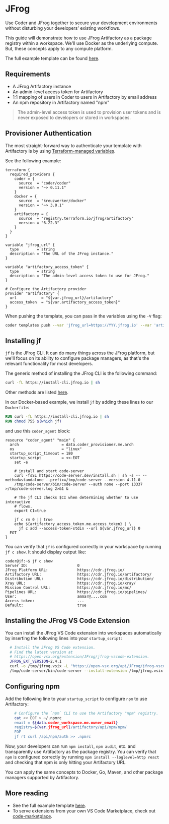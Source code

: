 # JFrog

Use Coder and JFrog together to secure your development environments without disturbing your developers' existing workflows.

This guide will demonstrate how to use JFrog Artifactory as a package registry
within a workspace. We'll use Docker as the underlying compute. But, these concepts apply to any compute platform.

The full example template can be found [here](https://github.com/coder/coder/tree/main/examples/jfrog-docker).

## Requirements

- A JFrog Artifactory instance
- An admin-level access token for Artifactory
- 1:1 mapping of users in Coder to users in Artifactory by email address
- An npm repository in Artifactory named "npm"

<blockquote class="info">
The admin-level access token is used to provision user tokens and is never exposed to
developers or stored in workspaces.
</blockquote>

## Provisioner Authentication

The most straight-forward way to authenticate your template with Artifactory is
by using
[Terraform-managed variables](https://coder.com/docs/v2/latest/templates/parameters#terraform-template-wide-variables).

See the following example:

```hcl
terraform {
  required_providers {
    coder = {
      source  = "coder/coder"
      version = "~> 0.11.1"
    }
    docker = {
      source  = "kreuzwerker/docker"
      version = "~> 3.0.1"
    }
    artifactory = {
      source  = "registry.terraform.io/jfrog/artifactory"
      version = "6.22.3"
    }
  }
}

variable "jfrog_url" {
  type        = string
  description = "The URL of the JFrog instance."
}

variable "artifactory_access_token" {
  type        = string
  description = "The admin-level access token to use for JFrog."
}

# Configure the Artifactory provider
provider "artifactory" {
  url           = "${var.jfrog_url}/artifactory"
  access_token  = "${var.artifactory_access_token}"
}
```

When pushing the template, you can pass in the variables using the `-V` flag:

```sh
coder templates push --var 'jfrog_url=https://YYY.jfrog.io' --var 'artifactory_access_token=XXX'
```

## Installing jf

`jf` is the JFrog CLI. It can do many things across the JFrog platform, but
we'll focus on its ability to configure package managers, as that's the relevant
functionality for most developers.

The generic method of installing the JFrog CLI is the following command:

```sh
curl -fL https://install-cli.jfrog.io | sh
```

Other methods are listed [here](https://jfrog.com/help/r/jfrog-cli/download-and-installation).

In our Docker-based example, we install `jf` by adding these lines to our `Dockerfile`:

```Dockerfile
RUN curl -fL https://install-cli.jfrog.io | sh
RUN chmod 755 $(which jf)
```

and use this `coder_agent` block:

```hcl
resource "coder_agent" "main" {
  arch                   = data.coder_provisioner.me.arch
  os                     = "linux"
  startup_script_timeout = 180
  startup_script         = <<-EOT
    set -e

    # install and start code-server
    curl -fsSL https://code-server.dev/install.sh | sh -s -- --method=standalone --prefix=/tmp/code-server --version 4.11.0
    /tmp/code-server/bin/code-server --auth none --port 13337 >/tmp/code-server.log 2>&1 &

    # The jf CLI checks $CI when determining whether to use interactive
    # flows.
    export CI=true

    jf c rm 0 || true
    echo ${artifactory_access_token.me.access_token} | \
      jf c add --access-token-stdin --url ${var.jfrog_url} 0
  EOT
}
```

You can verify that `jf` is configured correctly in your workspace by
running `jf c show`. It should display output like:

```text
coder@jf:~$ jf c show
Server ID:                      0
JFrog Platform URL:             https://cdr.jfrog.io/
Artifactory URL:                https://cdr.jfrog.io/artifactory/
Distribution URL:               https://cdr.jfrog.io/distribution/
Xray URL:                       https://cdr.jfrog.io/xray/
Mission Control URL:            https://cdr.jfrog.io/mc/
Pipelines URL:                  https://cdr.jfrog.io/pipelines/
User:                           ammar@....com
Access token:                   ...
Default:                        true
```

## Installing the JFrog VS Code Extension

You can install the JFrog VS Code extension into workspaces automatically
by inserting the following lines into your `startup_script`:

```sh
  # Install the JFrog VS Code extension.
  # Find the latest version at
  # https://open-vsx.org/extension/JFrog/jfrog-vscode-extension.
  JFROG_EXT_VERSION=2.4.1
  curl -o /tmp/jfrog.vsix -L "https://open-vsx.org/api/JFrog/jfrog-vscode-extension/$JFROG_EXT_VERSION/file/JFrog.jfrog-vscode-extension-$JFROG_EXT_VERSION.vsix"
  /tmp/code-server/bin/code-server --install-extension /tmp/jfrog.vsix
```

## Configuring npm

Add the following line to your `startup_script` to configure `npm` to use
Artifactory:

```sh
    # Configure the `npm` CLI to use the Artifactory "npm" registry.
    cat << EOF > ~/.npmrc
    email = ${data.coder_workspace.me.owner_email}
    registry=${var.jfrog_url}/artifactory/api/npm/npm/
    EOF
    jf rt curl /api/npm/auth >> .npmrc
```

Now, your developers can run `npm install`, `npm audit`, etc. and transparently
use Artifactory as the package registry. You can verify that `npm` is configured
correctly by running `npm install --loglevel=http react` and checking that
npm is only hitting your Artifactory URL.

You can apply the same concepts to Docker, Go, Maven, and other package managers
supported by Artifactory.

## More reading

- See the full example template [here](https://github.com/coder/coder/tree/main/examples/jfrog-docker).
- To serve extensions from your own VS Code Marketplace, check out [code-marketplace](https://github.com/coder/code-marketplace#artifactory-storage).
